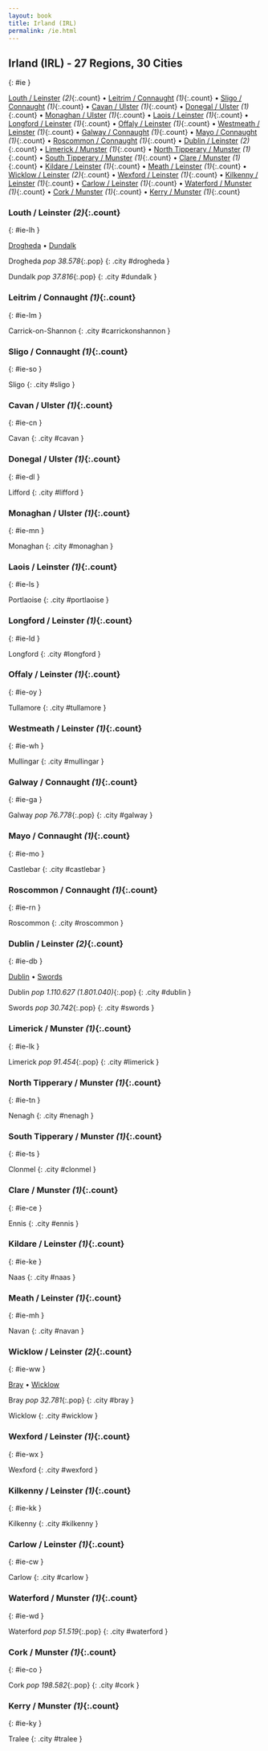 ```yaml
---
layout: book
title: Irland (IRL)
permalink: /ie.html
---
```


## Irland (IRL) - 27 Regions, 30 Cities
{: #ie }


[Louth / Leinster](#ie-lh) _(2)_{:.count} • [Leitrim / Connaught](#ie-lm) _(1)_{:.count} • [Sligo / Connaught](#ie-so) _(1)_{:.count} • [Cavan / Ulster](#ie-cn) _(1)_{:.count} • [Donegal / Ulster](#ie-dl) _(1)_{:.count} • [Monaghan / Ulster](#ie-mn) _(1)_{:.count} • [Laois / Leinster](#ie-ls) _(1)_{:.count} • [Longford / Leinster](#ie-ld) _(1)_{:.count} • [Offaly / Leinster](#ie-oy) _(1)_{:.count} • [Westmeath / Leinster](#ie-wh) _(1)_{:.count} • [Galway / Connaught](#ie-ga) _(1)_{:.count} • [Mayo / Connaught](#ie-mo) _(1)_{:.count} • [Roscommon / Connaught](#ie-rn) _(1)_{:.count} • [Dublin / Leinster](#ie-db) _(2)_{:.count} • [Limerick / Munster](#ie-lk) _(1)_{:.count} • [North Tipperary / Munster](#ie-tn) _(1)_{:.count} • [South Tipperary / Munster](#ie-ts) _(1)_{:.count} • [Clare / Munster](#ie-ce) _(1)_{:.count} • [Kildare / Leinster](#ie-ke) _(1)_{:.count} • [Meath / Leinster](#ie-mh) _(1)_{:.count} • [Wicklow / Leinster](#ie-ww) _(2)_{:.count} • [Wexford / Leinster](#ie-wx) _(1)_{:.count} • [Kilkenny / Leinster](#ie-kk) _(1)_{:.count} • [Carlow / Leinster](#ie-cw) _(1)_{:.count} • [Waterford / Munster](#ie-wd) _(1)_{:.count} • [Cork / Munster](#ie-co) _(1)_{:.count} • [Kerry / Munster](#ie-ky) _(1)_{:.count}




### Louth / Leinster _(2)_{:.count}
{: #ie-lh }


[Drogheda](#drogheda) • [Dundalk](#dundalk)

<div class='columns2' markdown='1'>


Drogheda  _pop 38.578_{:.pop} {: .city #drogheda } <br>

Dundalk  _pop 37.816_{:.pop} {: .city #dundalk } <br>

</div>



### Leitrim / Connaught _(1)_{:.count}
{: #ie-lm }




<div class='columns2' markdown='1'>


Carrick-on-Shannon  {: .city #carrickonshannon } <br>

</div>



### Sligo / Connaught _(1)_{:.count}
{: #ie-so }




<div class='columns2' markdown='1'>


Sligo  {: .city #sligo } <br>

</div>



### Cavan / Ulster _(1)_{:.count}
{: #ie-cn }




<div class='columns2' markdown='1'>


Cavan  {: .city #cavan } <br>

</div>



### Donegal / Ulster _(1)_{:.count}
{: #ie-dl }




<div class='columns2' markdown='1'>


Lifford  {: .city #lifford } <br>

</div>



### Monaghan / Ulster _(1)_{:.count}
{: #ie-mn }




<div class='columns2' markdown='1'>


Monaghan  {: .city #monaghan } <br>

</div>



### Laois / Leinster _(1)_{:.count}
{: #ie-ls }




<div class='columns2' markdown='1'>


Portlaoise  {: .city #portlaoise } <br>

</div>



### Longford / Leinster _(1)_{:.count}
{: #ie-ld }




<div class='columns2' markdown='1'>


Longford  {: .city #longford } <br>

</div>



### Offaly / Leinster _(1)_{:.count}
{: #ie-oy }




<div class='columns2' markdown='1'>


Tullamore  {: .city #tullamore } <br>

</div>



### Westmeath / Leinster _(1)_{:.count}
{: #ie-wh }




<div class='columns2' markdown='1'>


Mullingar  {: .city #mullingar } <br>

</div>



### Galway / Connaught _(1)_{:.count}
{: #ie-ga }




<div class='columns2' markdown='1'>


Galway  _pop 76.778_{:.pop} {: .city #galway } <br>

</div>



### Mayo / Connaught _(1)_{:.count}
{: #ie-mo }




<div class='columns2' markdown='1'>


Castlebar  {: .city #castlebar } <br>

</div>



### Roscommon / Connaught _(1)_{:.count}
{: #ie-rn }




<div class='columns2' markdown='1'>


Roscommon  {: .city #roscommon } <br>

</div>



### Dublin / Leinster _(2)_{:.count}
{: #ie-db }


[Dublin](#dublin) • [Swords](#swords)

<div class='columns2' markdown='1'>


Dublin  _pop 1.110.627 (1.801.040)_{:.pop} {: .city #dublin } <br>

Swords  _pop 30.742_{:.pop} {: .city #swords } <br>

</div>



### Limerick / Munster _(1)_{:.count}
{: #ie-lk }




<div class='columns2' markdown='1'>


Limerick  _pop 91.454_{:.pop} {: .city #limerick } <br>

</div>



### North Tipperary / Munster _(1)_{:.count}
{: #ie-tn }




<div class='columns2' markdown='1'>


Nenagh  {: .city #nenagh } <br>

</div>



### South Tipperary / Munster _(1)_{:.count}
{: #ie-ts }




<div class='columns2' markdown='1'>


Clonmel  {: .city #clonmel } <br>

</div>



### Clare / Munster _(1)_{:.count}
{: #ie-ce }




<div class='columns2' markdown='1'>


Ennis  {: .city #ennis } <br>

</div>



### Kildare / Leinster _(1)_{:.count}
{: #ie-ke }




<div class='columns2' markdown='1'>


Naas  {: .city #naas } <br>

</div>



### Meath / Leinster _(1)_{:.count}
{: #ie-mh }




<div class='columns2' markdown='1'>


Navan  {: .city #navan } <br>

</div>



### Wicklow / Leinster _(2)_{:.count}
{: #ie-ww }


[Bray](#bray) • [Wicklow](#wicklow)

<div class='columns2' markdown='1'>


Bray  _pop 32.781_{:.pop} {: .city #bray } <br>

Wicklow  {: .city #wicklow } <br>

</div>



### Wexford / Leinster _(1)_{:.count}
{: #ie-wx }




<div class='columns2' markdown='1'>


Wexford  {: .city #wexford } <br>

</div>



### Kilkenny / Leinster _(1)_{:.count}
{: #ie-kk }




<div class='columns2' markdown='1'>


Kilkenny  {: .city #kilkenny } <br>

</div>



### Carlow / Leinster _(1)_{:.count}
{: #ie-cw }




<div class='columns2' markdown='1'>


Carlow  {: .city #carlow } <br>

</div>



### Waterford / Munster _(1)_{:.count}
{: #ie-wd }




<div class='columns2' markdown='1'>


Waterford  _pop 51.519_{:.pop} {: .city #waterford } <br>

</div>



### Cork / Munster _(1)_{:.count}
{: #ie-co }




<div class='columns2' markdown='1'>


Cork  _pop 198.582_{:.pop} {: .city #cork } <br>

</div>



### Kerry / Munster _(1)_{:.count}
{: #ie-ky }




<div class='columns2' markdown='1'>


Tralee  {: .city #tralee } <br>

</div>


 

